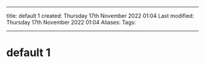 
---
title:  default 1
created: Thursday 17th November 2022 01:04
Last modified: Thursday 17th November 2022 01:04
Aliases: 
Tags:

---
# default 1
